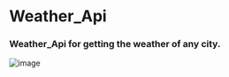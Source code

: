 # Weather_Api

### Weather_Api for getting the weather of any city.

![image](https://user-images.githubusercontent.com/41174782/227715690-e9330066-e2ce-4a3f-8e04-0448a4436bae.png)
